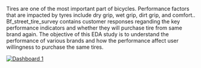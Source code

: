 ﻿Tires are one of the most important part of bicycles. Performance factors that are impacted by tyres include dry grip, wet grip, dirt grip, and comfort.. Bf_street_tire_survey contains customer responses reganding the key performance indicators and whether they will purchase tire from same brand again. The objective of this EDA study is to understand the performance of various brands and how the performance affect user willingness to purchase the same tires.

<div class='tableauPlaceholder' id='viz1674712106422' style='position: relative'><noscript><a href='https://public.tableau.com/views/tire_grip/Dashboard1?:showVizHome=no&:embed=true'><img alt='Dashboard 1 ' src='https://public.tableau.com/views/public_exercise/Dashboard1?:showVizHome=no&:embed=true’ style='border: none' /></a></noscript><object class='tableauViz'  style='display:none;'><param name='host_url' value='https%3A%2F%2Fpublic.tableau.com%2F' /> <param name='embed_code_version' value='3' /> <param name='site_root' value='' /><param name='name' value='tire_grip&#47;Dashboard1' /><param name='tabs' value='no' /><param name='toolbar' value='yes' /><param name='static_image' value='https:&#47;&#47;public.tableau.com&#47;static&#47;images&#47;ti&#47;tire_grip&#47;Dashboard1&#47;1.png' /> <param name='animate_transition' value='yes' /><param name='display_static_image' value='yes' /><param name='display_spinner' value='yes' /><param name='display_overlay' value='yes' /><param name='display_count' value='yes' /><param name='language' value='en-US' /></object></div>






